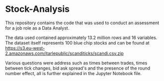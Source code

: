 # Stock-Analysis
This repository contains the code that was used to conduct an assessment for a job role as a Data Analyst.

The data used contained approximately 13.2 million rows and 16 variables. The dataset itself represents 100 blue chip stocks and can be found at https://s3.eu-west-2.amazonaws.com/itarlepublic/scanditicks/scandi.csv.zip

Various questions were address such as times between trades, times between tick changes, bid ask spread's and the presence of the round number effect, all is further explained in the Jupyter Notebook file.
